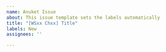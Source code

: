```yaml
---
name: Anuket Issue
about: This issue template sets the labels automatically
title: "[WSxx Chxx] Title"
labels: New
assignees: ''

---
```



